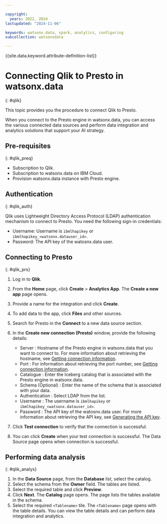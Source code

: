 ```yaml
---

copyright:
  years: 2022, 2024
lastupdated: "2024-11-06"

keywords: watsonx.data, spark, analytics, configuring
subcollection: watsonxdata

---
```


{{site.data.keyword.attribute-definition-list}}

# Connecting Qlik to Presto in watsonx.data
{: #qlik}

This topic provides you the procedure to connect Qlik to Presto.

When you connect to the Presto engine in watsonx.data, you can access the various connected data sources and perform data integration and analytics solutions that support your AI strategy.


## Pre-requisites
{: #qlik_preq}


* Subscription to Qlik.
* Subscription to watsonx.data on IBM Cloud.
* Provision watsonx.data instance with Presto engine.


## Authentication
{: #qlik_auth}

Qlik uses Lightweight Directory Access Protocol (LDAP) authentication mechanism to connect to Presto. You need the following sign-in credentials:
* Username: Username is `ibmlhapikey` or `ibmlhapikey_<watsonx.datauser_id>`.
* Password: The API key of the watosnx.data user.

## Connecting to Presto
{: #qlik_prs}


1.	Log in to **Qlik**.
2.	From the **Home** page, click **Create** > **Analytics App**. The **Create a new app** page opens.
3.	Provide a name for the integration and click **Create**.
4.	To add data to the app, click **Files** and other sources.
5.	Search for Presto in the **Connect** to a new data source section.
6.	In the **Create new connection (Presto)** window, provide the following details:

    *	Server : Hostname of the Presto engine in watsonx.data that you want to connect to. For more information about retrieving the hostname, see [Getting connection information]({{site.data.keyword.ref-get_connection-link}}).
    *	Port : For information about retrieving the port number, see [Getting connection information]({{site.data.keyword.ref-get_connection-link}}).
    *	Catalogue : Enter the Iceberg catalog that is associated with the Presto engine in watsonx.data.
    *	Schema (Optional) : Enter the name of the schema that is associated with your data.
    *	Authentication : Select LDAP from the list.
    *	Username : The username is `ibmlhapikey` or `ibmlhapikey_<watsonx.datauser_id>`.
    *	Password : The API key of the watosnx.data user. For more information about retrieving the API key, see [Generating the API key]({{site.data.keyword.ref-con-presto-serv-link}}).

7.	Click **Test connection** to verify that the connection is successful.
8.	You can click **Create** when your test connection is successful. The Data Source page opens when connection is successful.

## Performing data analysis
{: #qlik_analys}

1.	In the **Data Source** page,  from the **Database** list, select the catalog.
2.	Select the schema from the **Owner** field. The tables are listed.
3.	Select the required table and click **Preview**.
4.	Click **Next**. The **Catalog** page opens. The page lists the tables available in the schema.
5.	Select the required `<Tablename>` tile. The `<Tablename>` page opens with the table details. You can view the table details and can perform data integration and analytics.
